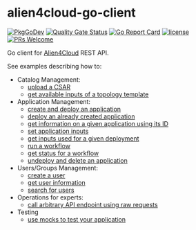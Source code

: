 # alien4cloud-go-client

[![PkgGoDev](https://pkg.go.dev/badge/github.com/alien4cloud/alien4cloud-go-client/v3/alien4cloud)](https://pkg.go.dev/github.com/alien4cloud/alien4cloud-go-client/v3/alien4cloud) [![Quality Gate Status](https://sonarcloud.io/api/project_badges/measure?project=alien4cloud_alien4cloud-go-client&metric=alert_status)](https://sonarcloud.io/dashboard?id=alien4cloud_alien4cloud-go-client) [![Go Report Card](https://goreportcard.com/badge/github.com/alien4cloud/alien4cloud-go-client)](https://goreportcard.com/report/github.com/alien4cloud/alien4cloud-go-client) [![license](https://img.shields.io/github/license/alien4cloud/alien4cloud-go-client.svg)](https://github.com/alien4cloud/alien4cloud-go-client/blob/master/LICENSE) [![PRs Welcome](https://img.shields.io/badge/PRs-welcome-brightgreen.svg?style=flat-square)](http://makeapullrequest.com)

Go client for [Alien4Cloud](https://github.com/alien4cloud/alien4cloud) REST API.

See examples describing how to:

* Catalog Management:
  * [upload a CSAR](examples/upload-csar/README.md)
  * [get available inputs of a topology template](examples/get-input-parameters/README.md)
* Application Management:
  * [create and deploy an application](examples/create-deploy-app/README.md)
  * [deploy an already created application](examples/deploy-app/README.md)
  * [get information on a given application using its ID](examples/get-application-by-id/README.md)
  * [set application inputs](examples/set-input-parameters/README.md)
  * [get inputs used for a given deployment](examples/get-deployment-input-parameters/README.md)
  * [run a workflow](examples/run-workflow/README.md)
  * [get status for a workflow](examples/get-workflow-status/README.md)
  * [undeploy and delete an application](examples/undeploy-delete-app/README.md)
* Users/Groups Management:
  * [create a user](examples/create-user/README.md)
  * [get user information](examples/get-user/README.md)
  * [search for users](examples/search-users/README.md)
* Operations for experts:
  * [call arbitrary API endpoint using raw requests](examples/raw-request/README.md)
* Testing
  * [use mocks to test your application](examples/mocks/README.md)
